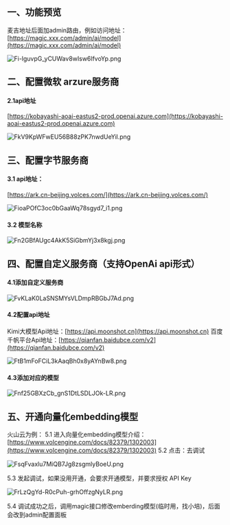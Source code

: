 ## 一、功能预览
麦吉地址后面加admin路由，例如访问地址：[https://magic.xxx.com/admin/ai/model](https://magic.xxx.com/admin/ai/model)

![Fi-lguvpG_yCUWav8wIsw6lfvoYp.png](/static/img/Fi-lguvpG_yCUWav8wIsw6lfvoYp.png)




## 二、配置微软 arzure服务商
#### 2.1api地址
[https://kobayashi-aoai-eastus2-prod.openai.azure.com](https://kobayashi-aoai-eastus2-prod.openai.azure.com)

![FkV9KpWFwEU56B88zPK7nwdUeYil.png](/static/img/FkV9KpWFwEU56B88zPK7nwdUeYil.png)




## 三、配置字节服务商
#### 3.1 api地址：
[https://ark.cn-beijing.volces.com/](https://ark.cn-beijing.volces.com/)

![FioaPOfC3oc0bGaaWq78sgyd7_i1.png](/static/img/FioaPOfC3oc0bGaaWq78sgyd7_i1.png)



#### 3.2 模型名称

![Fn2GBfAUgc4AkK5SiGbmYj3x8kgj.png](/static/img/Fn2GBfAUgc4AkK5SiGbmYj3x8kgj.png)





## 四、配置自定义服务商（支持OpenAi api形式）
#### 4.1添加自定义服务商

![FvKLaK0LaSNSMYsVLDmpRBGbJ7Ad.png](/static/img/FvKLaK0LaSNSMYsVLDmpRBGbJ7Ad.png)



#### 4.2配置api地址
Kimi大模型Api地址：[https://api.moonshot.cn](https://api.moonshot.cn)
百度千帆平台Api地址：[https://qianfan.baidubce.com/v2](https://qianfan.baidubce.com/v2)

![FtB1mFoFCiL3kAaqBh0x8yAYnBw8.png](/static/img/FtB1mFoFCiL3kAaqBh0x8yAYnBw8.png)



#### 4.3添加对应的模型

![Fnf25GBXzCb_gnS1DtLSDLJOk-LR.png](/static/img/Fnf25GBXzCb_gnS1DtLSDLJOk-LR.png)




## 五、开通向量化embedding模型
火山云为例：
5.1 进入向量化embedding模型介绍：[https://www.volcengine.com/docs/82379/1302003](https://www.volcengine.com/docs/82379/1302003)
5.2 点击：去调试


![FsqFvaxlu7MiQB7Jg8zsgmlyBoeU.png](/static/img/FsqFvaxlu7MiQB7Jg8zsgmlyBoeU.png)




5.3 发起调试，如果没用开通，会要求开通模型，并要求授权 API Key


![FrLzQgYd-R0cPuh-grhOffzgNyLR.png](/static/img/FrLzQgYd-R0cPuh-grhOffzgNyLR.png)




5.4 调试成功之后，调用magic接口修改emberding模型(临时用，找小培)，后面会改到admin配置面板